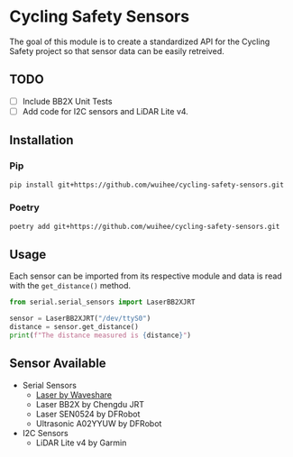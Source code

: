 # Cycling Safety Sensors

The goal of this module is to create a standardized API for the Cycling Safety project so that sensor data can be easily retreived.

## TODO

- [ ] Include BB2X Unit Tests
- [ ] Add code for I2C sensors and LiDAR Lite v4.

## Installation

### Pip

```bash
pip install git+https://github.com/wuihee/cycling-safety-sensors.git
```

### Poetry

```bash
poetry add git+https://github.com/wuihee/cycling-safety-sensors.git
```

## Usage

Each sensor can be imported from its respective module and data is read with the `get_distance()` method.

```python
from serial.serial_sensors import LaserBB2XJRT

sensor = LaserBB2XJRT("/dev/ttyS0")
distance = sensor.get_distance()
print(f"The distance measured is {distance}")
```

## Sensor Available

- Serial Sensors
  - [Laser by Waveshare](https://www.waveshare.com/wiki/TOF_Laser_Range_Sensor)
  - Laser BB2X by Chengdu JRT
  - Laser SEN0524 by DFRobot
  - Ultrasonic A02YYUW by DFRobot
- I2C Sensors
  - LiDAR Lite v4 by Garmin
